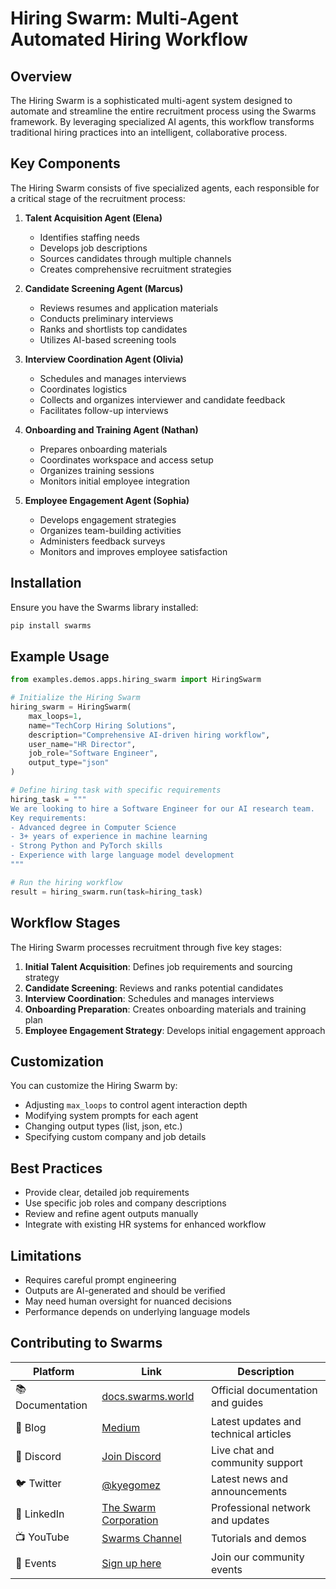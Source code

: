# Hiring Swarm: Multi-Agent Automated Hiring Workflow

## Overview

The Hiring Swarm is a sophisticated multi-agent system designed to automate and streamline the entire recruitment process using the Swarms framework. By leveraging specialized AI agents, this workflow transforms traditional hiring practices into an intelligent, collaborative process.

## Key Components

The Hiring Swarm consists of five specialized agents, each responsible for a critical stage of the recruitment process:

1. **Talent Acquisition Agent (Elena)**
   * Identifies staffing needs
   * Develops job descriptions
   * Sources candidates through multiple channels
   * Creates comprehensive recruitment strategies

2. **Candidate Screening Agent (Marcus)**
   * Reviews resumes and application materials
   * Conducts preliminary interviews
   * Ranks and shortlists top candidates
   * Utilizes AI-based screening tools

3. **Interview Coordination Agent (Olivia)**
   * Schedules and manages interviews
   * Coordinates logistics
   * Collects and organizes interviewer and candidate feedback
   * Facilitates follow-up interviews

4. **Onboarding and Training Agent (Nathan)**
   * Prepares onboarding materials
   * Coordinates workspace and access setup
   * Organizes training sessions
   * Monitors initial employee integration

5. **Employee Engagement Agent (Sophia)**
   * Develops engagement strategies
   * Organizes team-building activities
   * Administers feedback surveys
   * Monitors and improves employee satisfaction

## Installation

Ensure you have the Swarms library installed:

```bash
pip install swarms
```

## Example Usage

```python
from examples.demos.apps.hiring_swarm import HiringSwarm

# Initialize the Hiring Swarm
hiring_swarm = HiringSwarm(
    max_loops=1,
    name="TechCorp Hiring Solutions",
    description="Comprehensive AI-driven hiring workflow",
    user_name="HR Director",
    job_role="Software Engineer",
    output_type="json"
)

# Define hiring task with specific requirements
hiring_task = """
We are looking to hire a Software Engineer for our AI research team.
Key requirements:
- Advanced degree in Computer Science
- 3+ years of experience in machine learning
- Strong Python and PyTorch skills
- Experience with large language model development
"""

# Run the hiring workflow
result = hiring_swarm.run(task=hiring_task)
```

## Workflow Stages

The Hiring Swarm processes recruitment through five key stages:

1. **Initial Talent Acquisition**: Defines job requirements and sourcing strategy
2. **Candidate Screening**: Reviews and ranks potential candidates
3. **Interview Coordination**: Schedules and manages interviews
4. **Onboarding Preparation**: Creates onboarding materials and training plan
5. **Employee Engagement Strategy**: Develops initial engagement approach

## Customization

You can customize the Hiring Swarm by:
- Adjusting `max_loops` to control agent interaction depth
- Modifying system prompts for each agent
- Changing output types (list, json, etc.)
- Specifying custom company and job details

## Best Practices

- Provide clear, detailed job requirements
- Use specific job roles and company descriptions
- Review and refine agent outputs manually
- Integrate with existing HR systems for enhanced workflow

## Limitations

- Requires careful prompt engineering
- Outputs are AI-generated and should be verified
- May need human oversight for nuanced decisions
- Performance depends on underlying language models

## Contributing to Swarms
| Platform | Link | Description |
|----------|------|-------------|
| 📚 Documentation | [docs.swarms.world](https://docs.swarms.world) | Official documentation and guides |
| 📝 Blog | [Medium](https://medium.com/@kyeg) | Latest updates and technical articles |
| 💬 Discord | [Join Discord](https://discord.gg/EamjgSaEQf) | Live chat and community support |
| 🐦 Twitter | [@kyegomez](https://twitter.com/kyegomez) | Latest news and announcements |
| 👥 LinkedIn | [The Swarm Corporation](https://www.linkedin.com/company/the-swarm-corporation) | Professional network and updates |
| 📺 YouTube | [Swarms Channel](https://www.youtube.com/channel/UC9yXyitkbU_WSy7bd_41SqQ) | Tutorials and demos |
| 🎫 Events | [Sign up here](https://lu.ma/5p2jnc2v) | Join our community events |
